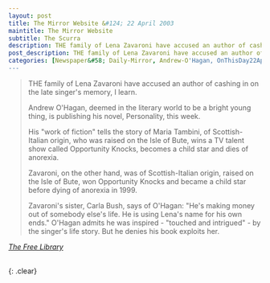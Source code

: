 ```yaml
---
layout: post
title: The Mirror Website &#124; 22 April 2003
maintitle: The Mirror Website
subtitle: The Scurra
description: THE family of Lena Zavaroni have accused an author of cashing in on the late singer's memory, I learn.
post_description: THE family of Lena Zavaroni have accused an author of cashing in on the late singer's memory, I learn.
categories: [Newspaper&#58; Daily-Mirror, Andrew-O'Hagan, OnThisDay22April]
---
```


<blockquote>
<p>THE family of Lena Zavaroni have accused an author of cashing in on the late singer's memory, I learn.</p>
<p>Andrew O'Hagan, deemed in the literary world to be a bright young thing, is publishing his novel, Personality, this week.</p>
<p>His "work of fiction" tells the story of Maria Tambini, of Scottish-Italian origin, who was raised on the Isle of Bute, wins a TV talent show called Opportunity Knocks, becomes a child star and dies of anorexia.</p>
<p>Zavaroni, on the other hand, was of Scottish-Italian origin, raised on the Isle of Bute, won Opportunity Knocks and became a child star before dying of anorexia in 1999.</p>
<p>Zavaroni's sister, Carla Bush, says of O'Hagan: "He's making money out of somebody else's life. He is using Lena's name for his own ends." O'Hagan admits he was inspired - "touched and intrigued" - by the singer's life story. But he denies his book exploits her.</p>
</blockquote>

<cite><a href="https://www.thefreelibrary.com/The+Scurra.-a0100434743">The Free Library</a></cite>

<br />{: .clear}
